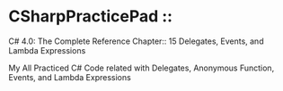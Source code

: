 # CSharpPracticePad ::
C# 4.0: The Complete Reference Chapter:: 15 Delegates, Events, and Lambda Expressions
 
My All Practiced C# Code related with  Delegates, Anonymous Function, Events, and Lambda Expressions
